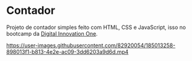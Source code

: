 # Contador
Projeto de contador simples feito com HTML, CSS e JavaScript, isso no bootcamp da [Digital Innovation One](dio.me).




https://user-images.githubusercontent.com/82920054/185013258-898013f1-b813-4e2e-ac09-3dd6203a9d6d.mp4

